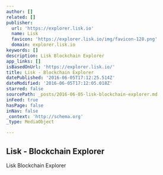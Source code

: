 ```yaml
---
author: []
related: []
publisher:
  url: 'https://explorer.lisk.io'
  name: Lisk
  favicon: 'https://explorer.lisk.io/img/favicon-128.png'
  domain: explorer.lisk.io
keywords: []
description: Lisk Blockchain Explorer
app_links: []
isBasedOnUrl: 'https://explorer.lisk.io/'
title: Lisk - Blockchain Explorer
datePublished: '2016-06-05T17:12:25.514Z'
dateModified: '2016-06-05T17:12:05.018Z'
starred: false
sourcePath: _posts/2016-06-05-lisk-blockchain-explorer.md
inFeed: true
hasPage: false
inNav: false
_context: 'http://schema.org'
_type: MediaObject

---
```

<article style=""><h1>Lisk - Blockchain Explorer</h1><p>Lisk Blockchain Explorer</p></article>